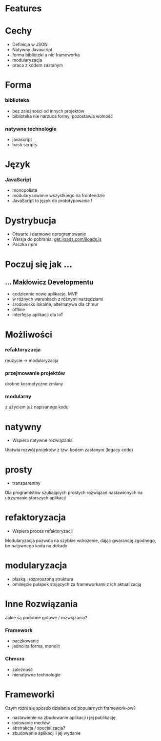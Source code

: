 # Features

# Cechy

+ Definicja w JSON
+ Natywny Javascript
+ forma biblioteki a nie frameworka
+ modularyzacja
+ praca z kodem zastanym



# Forma

### biblioteka

+ bez zależności od innych projektów
+ biblioteka nie narzuca formy, pozostawia wolność

### natywne technologie

+ javascript
+ bash scripts


# Język

### JavaScript
+ monopolista
+ modularyzowanie wszystkiego na frontendzie
+ JavaScript to język do prototypowania !

# Dystrybucja

+ Otwarte i darmowe oprogramowanie
+ Wersja do pobrania: [get.jloads.com/jloads.js](https://get.jloads.com/jloads.js)
+ Paczka npm


# Poczuj się jak ...

## ... Makłowicz Developmentu

+ codziennie nowe aplikacje, MVP
+ w różnych warunkach z różnymi narzędziami
+ środowisko lokalne, alternatywa dla chmur
+ offline
+ Interfejsy aplikacji dla IoT



# Możliwości

### refaktoryzacja
reużycie -> modularyzacja

### przejmowanie projektów
drobne kosmetyczne zmiany

### modularny
z użyciem już napisanego kodu


# natywny

+ Wspiera natywne rozwiązania

Ułatwia rozwój projektów z tzw. kodem zastanym (legacy code)



# prosty
+ transparentny

Dla programistów szukających prostych rozwiązań nastawionych na utrzymanie starszych aplikacji


# refaktoryzacja
+ Wspiera proces refaktoryzacji

Modularyzacja pozwala na szybkie wdrożenie, dając gwarancję zgodnego, bo natywnego kodu na dekady


# modularyzacja

+ płaską i rozproszoną struktura
+ ominięcie pułapek stojących za frameworkami z ich aktualizacją


# Inne Rozwiązania
Jakie są podobne gotowe / rozwiązania?

### Framework
+ paczkowanie
+ jednolita forma, monolit


### Chmura
+ zależność
+ nienatywne technologie


# Frameworki
Czym różni się sposób działania od popularnych framework-ów?

+ nastawienie na zbudowanie aplikacji i jej publikację
+ ładowanie mediów
+ abstrakcja / specjalizacja?
+ zbudowanie aplikacji i jej wydanie

